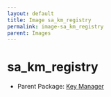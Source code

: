 ```yaml
---
layout: default
title: Image sa_km_registry
permalink: image-sa_km_registry
parent: Images
---
```

# sa_km_registry

* Parent Package: [Key Manager](package--sabr-sa-km)


